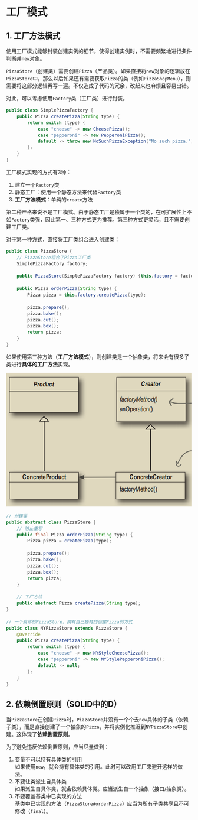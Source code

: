 # 工厂模式

## 1. 工厂方法模式
使用工厂模式能够封装创建实例的细节，使得创建实例时，不需要频繁地进行条件判断并`new`对象。

`PizzaStore`（创建类）需要创建`Pizza`（产品类）。如果直接将`new`对象的逻辑放在`PizzaStore`中，那么以后如果还有需要获取`Pizza`的类（例如`PizzaShopMenu`），则需要将这部分逻辑再写一遍。不仅造成了代码的冗余，改起来也麻烦且容易出错。

对此，可以考虑使用`Factory`类（工厂类）进行封装。
```java
public class SimplePizzaFactory {
    public Pizza createPizza(String type) {
        return switch (type) {
            case "cheese" -> new CheesePizza();
            case "pepperoni" -> new PepperoniPizza();
            default -> throw new NoSuchPizzaException("No such pizza.");
        };
    }
}
```

工厂模式实现的方式有3种：
1. 建立一个`Factory`类
2. 静态工厂：使用一个静态方法来代替`Factory`类
3. **工厂方法模式**：单纯的`create`方法

第二种严格来说不是工厂模式。由于静态工厂是独属于一个类的，在可扩展性上不如`Factory`类强，因此第一、三种方式更为推荐。第三种方式更灵活，且不需要创建工厂类。

对于第一种方式，直接将工厂类组合进入创建类：
```java
public class PizzaStore {
    // PizzaStore组合了Pizza工厂类
    SimplePizzaFactory factory;

    public PizzaStore(SimplePizzaFactory factory) {this.factory = factory;}

    public Pizza orderPizza(String type) {
        Pizza pizza = this.factory.createPizza(type);
        
        pizza.prepare();
        pizza.bake();
        pizza.cut();
        pizza.box();
        return pizza;
    }
}
```

如果使用第三种方法（**工厂方法模式**），则创建类是一个抽象类，将来会有很多子类进行**具体的工厂方法**实现。

![factory_uml.png](pic/factory_uml.png)

```java
// 创建类
public abstract class PizzaStore {
    // 防止重写
    public final Pizza orderPizza(String type) {
        Pizza pizza = createPizza(type);

        pizza.prepare();
        pizza.bake();
        pizza.cut();
        pizza.box();
        return pizza;
    }

    // 工厂方法
    public abstract Pizza createPizza(String type);
}

// 一个具体的PizzaStore，拥有自己独特的创建Pizza的方式
public class NYPizzaStore extends PizzaStore {
    @Override
    public Pizza createPizza(String type) {
        return switch (type) {
            case "cheese" -> new NYStyleCheesePizza();
            case "pepperoni" -> new NYStylePepperoniPizza();
            default -> null;
        };
    }
}
```

## 2. 依赖倒置原则（SOLID中的D）
当`PizzaStore`在创建`Pizza`时，`PizzaStore`并没有一个个去`new`具体的子类（依赖子类），而是直接创建了一个抽象的`Pizza`，并将实例化推迟到`NYPizzaStore`中创建。这体现了**依赖倒置原则**。

为了避免违反依赖倒置原则，应当尽量做到：
1. 变量不可以持有具体类的引用 \
如果使用`new`，就会持有具体类的引用。此时可以改用工厂来避开这样的做法。
2. 不要让类派生自具体类 \
如果派生自具体类，就会依赖具体类。应当派生自一个抽象（接口/抽象类）。
3. 不要覆盖基类中已实现的方法 \
基类中已实现的方法（`PizzaStore#orderPizza`）应当为所有子类共享且不可修改（`final`）。

